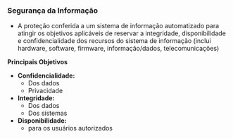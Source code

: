 ### Segurança da Informação

- A proteção conferida a um sistema de informação automatizado para atingir os objetivos aplicáveis de reservar a integridade, disponibilidade e confidencialidade dos recursos do sistema de informação (inclui hardware, software, firmware, informação/dados, telecomunicações)

**Principais Objetivos**
- **Confidencialidade:**
  - Dos dados
  - Privacidade
- **Integridade:**
  - Dos dados
  - Dos sistemas
- **Disponibilidade:**
  - para os usuários autorizados
